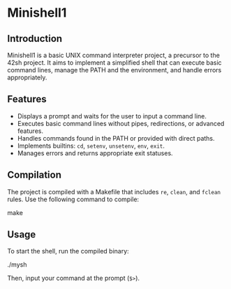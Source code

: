 # Minishell1

## Introduction
Minishell1 is a basic UNIX command interpreter project, a precursor to the 42sh project. It aims to implement a simplified shell that can execute basic command lines, manage the PATH and the environment, and handle errors appropriately.

## Features
- Displays a prompt and waits for the user to input a command line.
- Executes basic command lines without pipes, redirections, or advanced features.
- Handles commands found in the PATH or provided with direct paths.
- Implements builtins: `cd`, `setenv`, `unsetenv`, `env`, `exit`.
- Manages errors and returns appropriate exit statuses.

## Compilation
The project is compiled with a Makefile that includes `re`, `clean`, and `fclean` rules. Use the following command to compile:

make

## Usage
To start the shell, run the compiled binary:

./mysh

Then, input your command at the prompt (`$>`).
